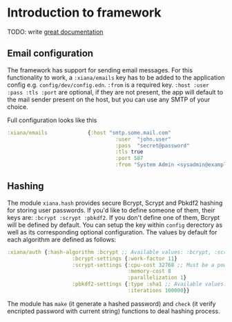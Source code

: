 # Introduction to framework

TODO: write [great documentation](http://jacobian.org/writing/what-to-write/)



## Email configuration

The framework has support for sending email messages.
For this functionality to work, a `:xiana/emails` key has to be added to the application 
config e.g. `config/dev/config.edn`. 
`:from` is a required key. `:host :user :pass :tls :port` are optional, if they are not present, 
the app will default to the mail sender present on the host, but you can use any SMTP of your 
choice. 

Full configuration looks like this

```clojure
:xiana/emails             {:host "smtp.some.mail.com"
                                   :user  "john.user"
                                   :pass  "secret@password"
                                   :tls true
                                   :port 587
                                   :from "System Admin <sysadmin@example.com>"}
```

## Hashing

The module `xiana.hash` provides secure Bcrypt, Scrypt and Pbkdf2 hashing for storing user passwords.
If you'd like to define someone of them, their keys are: `:bcrypt :scrypt :pbkdf2`. If you don't define one of them, Bcrypt will be defined by default. You can setup the key within `config` derectory as well as its corresponding optional configuration. The values by default for each algorithm are defined as follows:

```clojure
:xiana/auth {:hash-algorithm :bcrypt ;; Available values: :bcrypt, :scrypt, and :pbkdf2
                     :bcrypt-settings {:work-factor 11}
                     :scrypt-settings {:cpu-cost 32768 ;; Must be a power of 2
                                       :memory-cost 8
                                       :parallelization 1}
                     :pbkdf2-settings {:type :sha1 ;; Available values: :sha1 and :sha256
                                       :iterations 100000}}
```

The module has `make` (it generate a hashed password) and `check` (it verify encripted password with current string) functions to deal hashing process.

